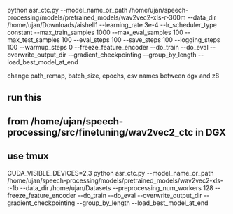 python asr_ctc.py --model_name_or_path /home/ujan/speech-processing/models/pretrained_models/wav2vec2-xls-r-300m --data_dir /home/ujan/Downloads/aishell1 --learning_rate 3e-4 --lr_scheduler_type constant --max_train_samples 1000 --max_eval_samples 100 --max_test_samples 100 --eval_steps 100 --save_steps 100 --logging_steps 100 --warmup_steps 0 --freeze_feature_encoder --do_train --do_eval --overwrite_output_dir --gradient_checkpointing --group_by_length --load_best_model_at_end

change path_remap, batch_size, epochs, csv names between dgx and z8


## run this ##
## from /home/ujan/speech-processing/src/finetuning/wav2vec2_ctc in DGX ##
## use tmux ##

CUDA_VISIBLE_DEVICES=2,3 python asr_ctc.py --model_name_or_path /home/ujan/speech-processing/models/pretrained_models/wav2vec2-xls-r-1b --data_dir /home/ujan/Datasets --preprocessing_num_workers 128 --freeze_feature_encoder --do_train --do_eval --overwrite_output_dir --gradient_checkpointing --group_by_length --load_best_model_at_end